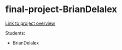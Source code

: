 # final-project-BrianDelalex
[Link to project overview](https://github.com/cu-ecen-aeld/final-project-BrianDelalex/wiki/Project-Overview)

Students:
- BrianDelalex